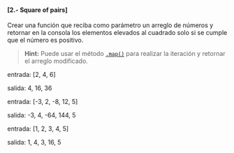 
#### [2.- Square of pairs]

Crear una función que reciba como parámetro un arreglo de números y retornar en la consola los elementos elevados al cuadrado solo si se cumple que el número es positivo.

> **Hint:** Puede usar el método [`.map()`](https://developer.mozilla.org/es/docs/Web/JavaScript/Referencia/Objetos_globales/Array/map)
para realizar la iteración y retornar el arreglo modificado.

entrada: [2, 4, 6]

salida: 4, 16, 36


entrada: [-3, 2, -8, 12, 5]

salida: -3, 4, -64, 144, 5


entrada: [1, 2, 3, 4, 5]

salida: 1, 4, 3, 16, 5
